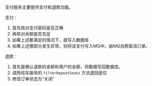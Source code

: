 支付服务主要提供支付和退款功能。

支付：

1. 首先核对支付密码是否正确
2. 再核对余额是否充足
3. 如果上述都满足的情况下，就写入数据库
4. 如果上述哪部分发生异常，则将该支付写入MQ中，由MQ消费取消订单。

退款：

1. 首先是确认退款的金额和用户的金额，将数据写回数据库。
2. 调用班车服务的 `filterRepeatSeats` 方法退回座位
3. 修改订单状态为“关闭”